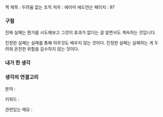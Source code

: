 
책 제목 : 두려움 없는 조직
저자 : 에이미 에드먼슨
페이지 : 97

### 구절

진짜 실패는 뭔가를 시도해보고 그것이 효과가 없다는 걸 알면서도 계속하는 것입니다.

진정한 실패는 실패를 통해 아무것도 배우지 않는 것이다.
진정한 실패는 실패하는 게 두려워 온전한 위험을 감수하지 않는 것이다.

### 내가 한 생각


### 생각의 연결고리
분야 : 

키워드 : 

관련있는 메모 : 